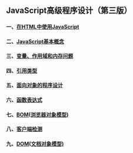 ## JavaScript高级程序设计（第三版）

#### 一、[在HTML中使用JavaScript](https://github.com/EricZLin/Readingnotes/blob/master/book-1/chapter-1.md)

#### 二、[JavaScript基本概念](https://github.com/EricZLin/Readingnotes/blob/master/book-1/chapter-2.md)

#### 三、[变量、作用域和内存问题](https://github.com/EricZLin/Readingnotes/blob/master/book-1/chapter-3.md)

#### 四、[引用类型](https://github.com/EricZLin/Readingnotes/blob/master/book-1/chapter-4.md)

#### 五、[面向对象的程序设计](https://github.com/EricZLin/Readingnotes/blob/master/book-1/chapter-5.md)

#### 六、[函数表达式](https://github.com/EricZLin/Readingnotes/blob/master/book-1/chapter-6.md)

#### 七、[BOM(浏览器对象模型)](https://github.com/EricZLin/Readingnotes/blob/master/book-1/chapter-7.md)

#### 八、[客户端检测](https://github.com/EricZLin/Readingnotes/blob/master/book-1/chapter-8.md)

#### 九、[DOM(文档对象模型)](https://github.com/EricZLin/Readingnotes/blob/master/book-1/chapter-9.md)